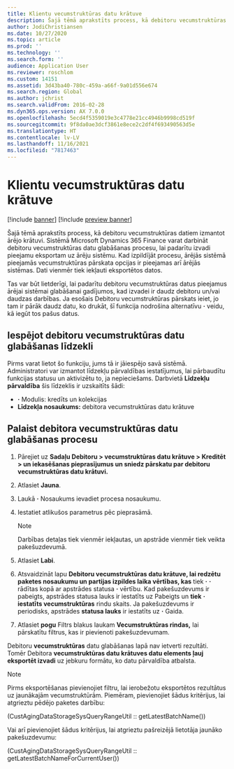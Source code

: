 ```yaml
---
title: Klientu vecumstruktūras datu krātuve
description: Šajā tēmā aprakstīts process, kā debitoru vecumstruktūras datiem izmantot ārējo krātuvi. Jūs varat palaist Debitoru vecumstruktūras datu glabāšanas procesu, lai izvade būtu pieejama eksportam uz ārēju sistēmu.
author: JodiChristiansen
ms.date: 10/27/2020
ms.topic: article
ms.prod: ''
ms.technology: ''
ms.search.form: ''
audience: Application User
ms.reviewer: roschlom
ms.custom: 14151
ms.assetid: 3d43ba40-780c-459a-a66f-9a01d556e674
ms.search.region: Global
ms.author: jchrist
ms.search.validFrom: 2016-02-28
ms.dyn365.ops.version: AX 7.0.0
ms.openlocfilehash: 5ecd4f5359019e3c4778e21cc4946b9998cd519f
ms.sourcegitcommit: 9f8da0ae3dcf3861e8ece2c2df4f693490563d5e
ms.translationtype: HT
ms.contentlocale: lv-LV
ms.lasthandoff: 11/16/2021
ms.locfileid: "7817463"
---
```

# <a name="customer-aging-data-storage"></a>Klientu vecumstruktūras datu krātuve

[!include [banner](../includes/banner.md)]
[!include [preview banner](../includes/preview-banner.md)]

Šajā tēmā aprakstīts process, kā debitoru vecumstruktūras datiem izmantot ārējo krātuvi. Sistēmā Microsoft Dynamics 365 Finance varat darbināt debitoru vecumstruktūras datu glabāšanas procesu, lai padarītu izvadi pieejamu eksportam uz ārēju sistēmu. Kad izpildījāt procesu, ārējās sistēmā pieejamās vecumstruktūras pārskata opcijas ir pieejamas arī ārējās sistēmas. Dati vienmēr tiek iekļauti eksportētos datos.

Tas var būt lietderīgi, lai padarītu debitoru vecumstruktūras datus pieejamus ārējai sistēmai glabāšanai gadījumos, kad izvadei ir daudz debitoru un/vai daudzas darbības. Ja esošais Debitoru vecumstruktūras pārskats ieiet, jo tam ir pārāk daudz datu, ko drukāt, šī funkcija nodrošina alternatīvu **·** veidu, kā iegūt tos pašus datus.

## <a name="enable-the-customer-aging-data-storage-feature"></a>Iespējot debitoru vecumstruktūras datu glabāšanas līdzekli

Pirms varat lietot šo funkciju, jums tā ir jāiespējo savā sistēmā. Administratori var izmantot līdzekļu pārvaldības iestatījumus, lai pārbaudītu funkcijas statusu un aktivizētu to, ja nepieciešams. Darbvietā **Līdzekļu pārvaldība** šis līdzeklis ir uzskaitīts šādi:

- **·** Modulis: kredīts un kolekcijas
- **Līdzekļa nosaukums:** debitora vecumstruktūras datu krātuve

## <a name="run-the-customer-aging-data-storage-process"></a>Palaist debitora vecumstruktūras datu glabāšanas procesu

1. Pārejiet uz **Sadaļu Debitoru \> vecumstruktūras datu krātuve \> Kreditēt \> un iekasēšanas pieprasījumus un sniedz pārskatu par debitoru vecumstruktūras datu krātuvi.**
2. Atlasiet **Jauna**.
3. Laukā **·** Nosaukums ievadiet procesa nosaukumu.
4. Iestatiet atlikušos parametrus pēc pieprasāmā.

    > [!NOTE]
    > Darbības detaļas tiek vienmēr iekļautas, un apstrāde vienmēr tiek veikta pakešuzdevumā.

5. Atlasiet **Labi**.
6. Atsvaidzināt lapu **Debitoru vecumstruktūras datu krātuve, lai redzētu paketes nosaukumu un partijas izpildes laika vērtības, kas** tiek **·** **·** rādītas kopā ar apstrādes statusa **·** vērtību. Kad pakešuzdevums ir pabeigts, apstrādes statusa lauks ir iestatīts uz Pabeigts un **tiek** **·** **iestatīts vecumstruktūras** rindu skaits. Ja pakešuzdevums ir periodisks, apstrādes **statusa lauks** ir iestatīts uz **·** Gaida.
7. Atlasiet **pogu** Filtrs blakus laukam **Vecumstruktūras rindas,** lai pārskatītu filtrus, kas ir pievienoti pakešuzdevumam.

Debitoru **vecumstruktūras** datu glabāšanas lapā nav ietverti rezultāti. Tomēr Debitora **vecumstruktūras datu krātuves datu elements ļauj eksportēt izvadi** uz jebkuru formātu, ko datu pārvaldība atbalsta.

> [!NOTE]
> Pirms eksportēšanas pievienojiet filtru, lai ierobežotu eksportētos rezultātus uz jaunākajām vecumstruktūrām. Piemēram, pievienojiet šādus kritērijus, lai atgrieztu pēdējo paketes darbību:
>
> (CustAgingDataStorageSysQueryRangeUtil :: getLatestBatchName())
>
> Vai arī pievienojiet šādus kritērijus, lai atgrieztu pašreizējā lietotāja jaunāko pakešuzdevumu:
>
> (CustAgingDataStorageSysQueryRangeUtil :: getLatestBatchNameForCurrentUser())
